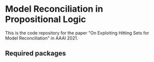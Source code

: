 # Model Reconciliation in Propositional Logic
This is the code repository for the paper "On Exploiting Hitting Sets for Model Reconciliation" in AAAI 2021.


## Required packages
